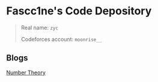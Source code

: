 # Fascc1ne's Code Depository

> Real name: `zyc`
>
> Codeforces account: `moonrise__`

## Blogs

[Number Theory](https://fascc1ne.github.io/nt)